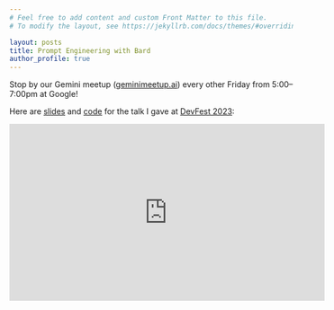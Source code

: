 ```yaml
---
# Feel free to add content and custom Front Matter to this file.
# To modify the layout, see https://jekyllrb.com/docs/themes/#overriding-theme-defaults

layout: posts
title: Prompt Engineering with Bard
author_profile: true
---
```


Stop by our Gemini meetup ([geminimeetup.ai](http://geminimeetup.ai)) every
other Friday from 5:00–7:00pm at Google!

Here are [slides](slides.html#/1) and
[code](https://github.com/klutometis/bard/blob/main/deck.ipynb) for the talk I
gave at
[DevFest 2023](https://gdg.community.dev/events/details/google-gdg-silicon-valley-presents-devfest-silicon-valley-2023-ai-edition/):

<iframe width="560" height="315" src="https://www.youtube.com/embed/i01cizb6Txg?si=grQOjPa1HbiJPS_1" title="YouTube video player" frameborder="0" allow="accelerometer; autoplay; clipboard-write; encrypted-media; gyroscope; picture-in-picture; web-share" allowfullscreen></iframe>
